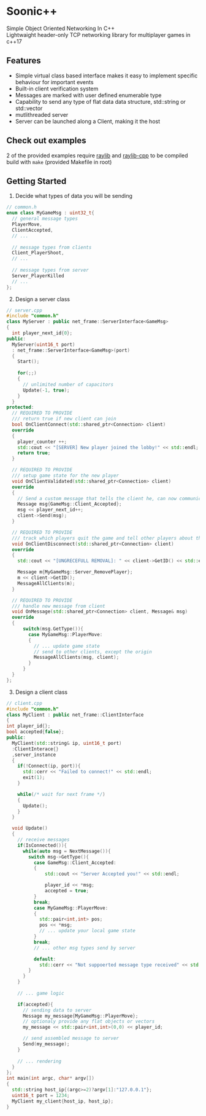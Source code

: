 # Soonic++
Simple Object Oriented Networking In C++   
Lightwaight header-only TCP networking library for multiplayer games in c++17

## Features
- Simple virtual class based interface makes it easy to implement specific behaviour for important events
- Built-in client verification system 
- Messages are marked with user defined enumerable type
- Capability to send any type of flat data data structure, std::string or std::vector
- mutlithreaded server
- Server can be launched along a Client, making it the host

## Check out examples
2 of the provided examples require [raylib](https://www.raylib.com) and [raylib-cpp](https://github.com/RobLoach/raylib-cpp) to be compiled   
build with `make` (provided Makefile in root) 


## Getting Started
1. Decide what types of data you will be sending
```cpp
// common.h
enum class MyGameMsg : uint32_t{
  // general message types 
  PlayerMove,
  ClientAccepted,
  // ...
  
  // message types from clients
  Client_PlayerShoot,
  // ...
  
  // message types from server
  Server_PlayerKilled
  // ...
};
```
2. Design a server class
```cpp
// server.cpp
#include "common.h"
class MyServer : public net_frame::ServerInterface<GameMsg>
{
  int player_next_id{0};
public:    
  MyServer(uint16_t port)
  : net_frame::ServerInterface<GameMsg>(port)
  {
    Start();
      
    for(;;)
    {
      // unlimited number of capacitors
      Update(-1, true);
    }
  }
protected:
  // REQUIRED TO PROVIDE
  /// return true if new client can join
  bool OnClientConnect(std::shared_ptr<Connection> client)
  override
  {
    player_counter ++;
    std::cout << "[SERVER] New player joined the lobby!" << std::endl;
    return true;
  }

  // REQUIRED TO PROVIDE
  /// setup game state for the new player 
  void OnClientValidated(std::shared_ptr<Connection> client) 
  override
  {
    // Send a custom message that tells the client he, can now communicate
    Message msg{GameMsg::Client_Accepted};
    msg << player_next_id++;
    client->Send(msg);
  }

  // REQUIRED TO PROVIDE
  /// track which players quit the game and tell other players about this event
  void OnClientDisconnect(std::shared_ptr<Connection> client) 
  override
  {
    std::cout << "[UNGRECEFULL REMOVAL]: " << client->GetID() << std::endl;

    Message m{MyGameMsg::Server_RemovePlayer};
    m << client->GetID();
    MessageAllClients(m);
  }

  // REQUIRED TO PROVIDE
  /// handle new message from client
  void OnMessage(std::shared_ptr<Connection> client, Message& msg) 
  override
  {
      switch(msg.GetType()){
        case MyGameMsg::PlayerMove:
        {
          // ... update game state
          // send to other clients, except the origin
          MessageAllClients(msg, client);
        }
      }
  }
};
```

3. Design a client class
```cpp
// client.cpp
#include "common.h"
class MyClient : public net_frame::ClientInterface
{
int player_id{};
bool accepted{false};
public:
  MyClient(std::string& ip, uint16_t port)
  :ClientInterace{}
  ,server_instance
  {
    if(!Connect(ip, port)){
      std::cerr << "Failed to connect!" << std::endl;
      exit(1);
    }

    while(/* wait for next frame */)
    {
      Update();
    }
  }

  void Update()
  {
    // receive messages
    if(IsConnected()){
      while(auto msg = NextMessage()){
        switch msg->GetType(){
          case GameMsg::Client_Accepted:
          {
              std::cout << "Server Accepted you!" << std::endl;

              player_id << *msg;
              accepted = true;
          }
          break;
          case MyGameMsg::PlayerMove:
          {
            std::pair<int,int> pos;
            pos << *msg;
            // ... update your local game state 
          }
          break;
          // ... other msg types send by server

          default:
            std::cerr << "Not suppoerted message type received" << std::endl
        }
      }
    }
  
    // ... game logic

    if(accepted){
      // sending data to server
      Message my_message{MyGameMsg::PlayerMove};
      // optionaly provide any flat objects or vectors
      my_message << std::pair<int,int>(0,0) << player_id;

      // send assembled message to server
      Send(my_message);
    }
    
    // ... rendering
  }
};
int main(int argc, char* argv[])
{
  std::string host_ip{(argc>=2)?argv[1]:"127.0.0.1"};
  uint16_t port = 1234;
  MyClient my_client{host_ip, host_ip};
}
```

